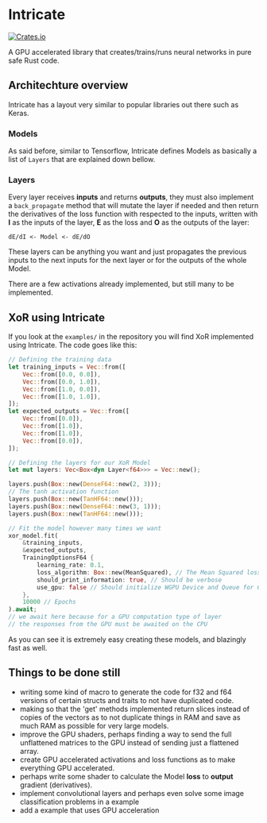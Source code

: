 # Intricate

[![Crates.io](https://img.shields.io/crates/v/intricate.svg?label=intricate)](https://crates.io/crates/intricate)

A GPU accelerated library that creates/trains/runs neural networks in pure safe Rust code.

## Architechture overview

Intricate has a layout very similar to popular libraries out there such as Keras.

### Models

As said before, similar to Tensorflow, Intricate defines Models as basically
a list of `Layers` that are explained down bellow.

### Layers

Every layer receives **inputs** and returns **outputs**, 
they must also implement a `back_propagate` method that 
will mutate the layer if needed and then return the derivatives
of the loss function with respected to the inputs, 
written with **I** as the inputs of the layer, 
**E** as the loss and **O** as the outputs of the layer:

```
dE/dI <- Model <- dE/dO
```

These layers can be anything you want and just propagates the previous inputs
to the next inputs for the next layer or for the outputs of the whole Model.

There are a few activations already implemented, but still many to be implemented.

## XoR using Intricate

If you look at the `examples/` in the repository 
you will find XoR implemented using Intricate. The code goes like this:

```rs
// Defining the training data
let training_inputs = Vec::from([
    Vec::from([0.0, 0.0]),
    Vec::from([0.0, 1.0]),
    Vec::from([1.0, 0.0]),
    Vec::from([1.0, 1.0]),
]);
let expected_outputs = Vec::from([
    Vec::from([0.0]),
    Vec::from([1.0]),
    Vec::from([1.0]),
    Vec::from([0.0]),
]);
```

```rs
// Defining the layers for our XoR Model
let mut layers: Vec<Box<dyn Layer<f64>>> = Vec::new();

layers.push(Box::new(DenseF64::new(2, 3)));
// The tanh activation function
layers.push(Box::new(TanHF64::new()));
layers.push(Box::new(DenseF64::new(3, 1)));
layers.push(Box::new(TanHF64::new()));
```

```rs
// Fit the model however many times we want
xor_model.fit(
    &training_inputs, 
    &expected_outputs, 
    TrainingOptionsF64 {
        learning_rate: 0.1,
        loss_algorithm: Box::new(MeanSquared), // The Mean Squared loss function
        should_print_information: true, // Should be verbose
        use_gpu: false // Should initialize WGPU Device and Queue for GPU layers
    },
    10000 // Epochs
).await;
// we await here because for a GPU computation type of layer
// the responses from the GPU must be awaited on the CPU
```

As you can see it is extremely easy creating these models, and blazingly fast as well.

## Things to be done still
- writing some kind of macro to generate the code for f32 and f64 versions of certain structs and traits to not have duplicated code.
- making so that the 'get' methods implemented return slices instead of copies of the vectors as to not duplicate things in RAM and save as much RAM as possible for very large models.
- improve the GPU shaders, perhaps finding a way to send the full unflattened matrices to the GPU instead of sending just a flattened array.
- create GPU accelerated activations and loss functions as to make everything GPU accelerated.
- perhaps write some shader to calculate the Model **loss** to **output** gradient (derivatives).
- implement convolutional layers and perhaps even solve some image classification problems in a example
- add a example that uses GPU acceleration
